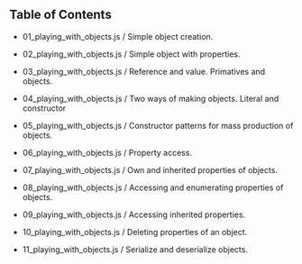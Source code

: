 
Table of Contents
-----------------

- 01_playing_with_objects.js / Simple object creation. 

- 02_playing_with_objects.js / Simple object with properties.

- 03_playing_with_objects.js / Reference and value. Primatives and objects.

- 04_playing_with_objects.js / Two ways of making objects. Literal and 
constructor

- 05_playing_with_objects.js / Constructor patterns for mass production of 
objects.

- 06_playing_with_objects.js / Property access.

- 07_playing_with_objects.js / Own and inherited properties of objects.

- 08_playing_with_objects.js / Accessing and enumerating properties of objects.

- 09_playing_with_objects.js / Accessing inherited properties.

- 10_playing_with_objects.js / Deleting properties of an object.

- 11_playing_with_objects.js / Serialize and deserialize objects.
